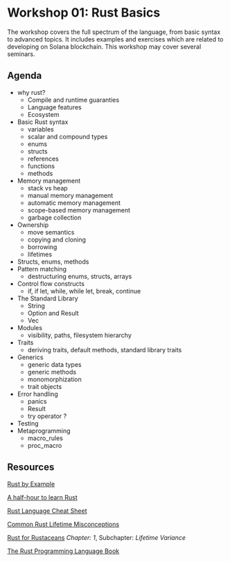 # Workshop 01: Rust Basics

The workshop covers the full spectrum of the language, from basic syntax to advanced topics. It includes examples and exercises which are related to developing on Solana blockchain. This workshop may cover several seminars.

## Agenda

* why rust?
  * Compile and runtime guaranties
  * Language features
  * Ecosystem
* Basic Rust syntax
  * variables
  * scalar and compound types
  * enums
  * structs
  * references
  * functions
  * methods
* Memory management
  * stack vs heap
  * manual memory management
  * automatic memory management
  * scope-based memory management
  * garbage collection
* Ownership
  * move semantics
  * copying and cloning
  * borrowing
  * lifetimes
* Structs, enums, methods
* Pattern matching
  * destructuring enums, structs, arrays
* Control flow constructs
  * if, if let, while, while let, break, continue
* The Standard Library
  * String
  * Option and Result
  * Vec
* Modules
  * visibility, paths, filesystem hierarchy
* Traits
  * deriving traits, default methods, standard library traits
* Generics
  * generic data types
  * generic methods
  * monomorphization
  * trait objects
* Error handling
  * panics
  * Result
  * try operator ?
* Testing
* Metaprogramming
  * macro\_rules
  * proc\_macro

## Resources

[Rust by Example](https://doc.rust-lang.org/rust-by-example/)

[A half-hour to learn Rust](https://fasterthanli.me/articles/a-half-hour-to-learn-rust)

[Rust Language Cheat Sheet](https://cheats.rs/)

[Common Rust Lifetime Misconceptions](https://github.com/pretzelhammer/rust-blog/blob/master/posts/common-rust-lifetime-misconceptions.md/)

[Rust for Rustaceans](https://www.oreilly.com/library/view/rust-for-rustaceans/9781098129828/) _Chapter: 1_, Subchapter: _Lifetime Variance_

[The Rust Programming Language Book](https://doc.rust-lang.org/book/)
